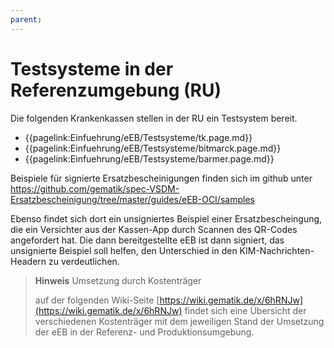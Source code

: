 ```yaml
---
parent:
---
```

# Testsysteme in der Referenzumgebung (RU)

Die folgenden Krankenkassen stellen in der RU ein Testsystem bereit.

* {{pagelink:Einfuehrung/eEB/Testsysteme/tk.page.md}}
* {{pagelink:Einfuehrung/eEB/Testsysteme/bitmarck.page.md}}
* {{pagelink:Einfuehrung/eEB/Testsysteme/barmer.page.md}}

Beispiele für signierte Ersatzbescheinigungen finden sich im github unter https://github.com/gematik/spec-VSDM-Ersatzbescheinigung/tree/master/guides/eEB-OCI/samples

Ebenso findet sich dort ein unsigniertes Beispiel einer Ersatzbescheingung, die ein Versichter aus der Kassen-App durch Scannen des QR-Codes angefordert hat. Die dann bereitgestellte eEB ist dann signiert, das unsignierte Beispiel soll helfen, den Unterschied in den KIM-Nachrichten-Headern zu verdeutlichen.

> **Hinweis** Umsetzung durch Kostenträger
>
> auf der folgenden Wiki-Seite [https://wiki.gematik.de/x/6hRNJw](https://wiki.gematik.de/x/6hRNJw) findet sich eine Übersicht der verschiedenen Kostenträger mit dem jeweiligen Stand der Umsetzung der eEB in der Referenz- und Produktionsumgebung.
